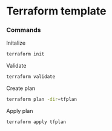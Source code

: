 # Terraform template

### Commands

Initalize

```bash
terraform init
```

Validate

```bash
terraform validate
```

Create plan

```bash
terraform plan -dir=tfplan
```

Apply plan

```bash
terraform apply tfplan
```
